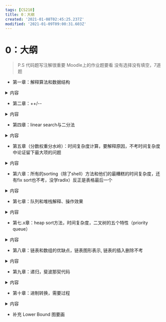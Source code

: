 ```yaml
---
tags: [CS210]
title: 0：大纲
created: '2021-01-08T02:45:25.237Z'
modified: '2021-01-09T09:00:31.603Z'
---
```


# 0：大纲
> P.S 代码题写注解很重要
Moodle上的作业题要看
没有选择没有填空，7道题

- 第一章：解释算法和数据结构
<details>
  <summary>内容</summary>
  <markdown>
（问答题）什么是数据结构？什么是算法？
Algorithm: 
	A step-by-step procedure for solving a problem via a computational process 
Data Structure: 
	A conceptual system for organizing the data needed to solve some problem 
  </markdown>
</details>

- 第二章：++/--
<details>
  <summary>内容</summary>
  <markdown>
modulus运算
++ and  --  的运算
  </markdown>
</details>

- 第四章：linear search与二分法
<details>
  <summary>内容</summary>
  <markdown>
没讲的题不考
***（必须会）1、Array Linear Search: 用在还没有排序的
	Worse case: O(n) 
没说直接写答案要写为什么，如上面的O(n)是执行forloop执行n次

***(必须会)2、Binary Search：用在排序好的
	O(log(n))
	要会代码
  </markdown>
</details>

- 第五章（分数权重分水岭）：时间复杂度计算，要解释原因，不考时间复杂度中论证留下最大项的问题
<details>
  <summary>内容</summary>
  <markdown>
******重点
Big O要会算，题目要会分析，不能只写答案
Examples（如9n^2+1000 = O(n^2)）不会没关系，不会考
  </markdown>
</details>

- 第六章：所有的sorting（除了shell）方法和他们的最糟糕的时间复杂度，还有fix sort也不考，没学radix）反正是表格最后一个
<details>
  <summary>内容</summary>
  <markdown>
所有sorting都要了解
sorting algorithm要背(Average Case不用背，shell、Radix不会也没关系吧？)
Bucket sort和counting sort不考
可以用画图+文字注解 解释sorting
冒泡/插入/比较/heap/选择/快速/merge的图形分析，复杂sort的代码不考
  </markdown>
</details>

- 第七章：队列和堆栈解释、操作效果
<details>
  <summary>内容</summary>
  <markdown>
queue example表要会操作
stack
  </markdown>
</details>

- 第七.x章：heap sort方法，时间复杂度，二叉树的五个特性（priority queue）
<details>
  <summary>内容</summary>
  <markdown>
heap sort方法要懂（包括时间复杂度）
binary tree的五个性质证明都要会
heap tree two ways：不用懂细节，知道两个的时间复杂度和操作的区别

priority queue：要会分析（***）
Maximum(A)、
	O(1) -->原因是 A[0]
Extract-max(A)、
	1、take the maximum (in A[0]) --> O(1)
	2、set A[0] = A[n-1] --> O(1)
	3、Heapify （由上到下调整）A[0] ~ A[n-2] --> O(lgn)
Insert(A,x)
	原来的	A[0] ~ A[n-1]
	现在的	1.令A[n] = x --> O(1)
		2.Heapify（由下往上调整）把x往根节点调整 --> O(lgn)
  </markdown>
</details>

- 第八章：链表和数组的优缺点，链表图形表示, 链表的插入删除不考
<details>
  <summary>内容</summary>
  <markdown>
array和linked list的优缺点
array优点：查找元素很快...
array缺点：新增删除...
linked list优点：弹性的，新增删除很快...
linked list缺点：查找元素要从头开始...
Why are linked lists better than arrays?
	比较两个，说linked list的优势
  </markdown>
</details>

- 第九章：递归，斐波那契代码
<details>
  <summary>内容</summary>
  <markdown>
Recursive和Iterative的区别
斐波那契数列
Merge Sort会考
  </markdown>
</details>

- 第十章：进制转换，需要过程
<details>
  <summary>内容</summary>
  <markdown>
十进制转二进制会算，过程+答案
  </markdown>
</details>

- 补充
Lower Bound
图要画





